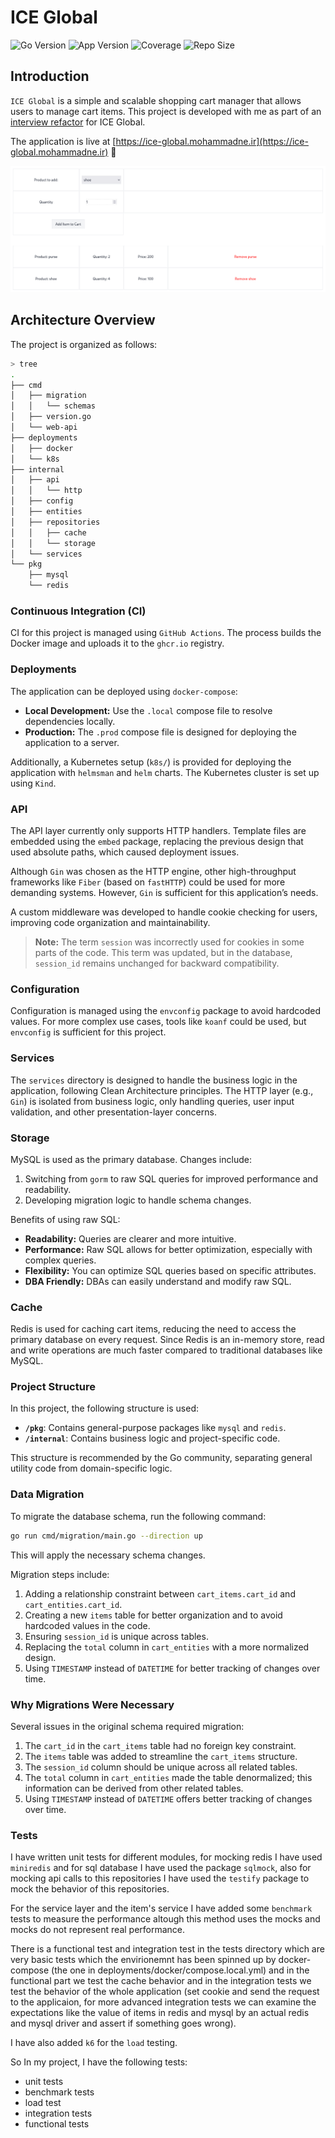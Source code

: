 
# ICE Global

![Go Version](https://img.shields.io/badge/Golang-1.23-66ADD8?style=for-the-badge&logo=go)
![App Version](https://img.shields.io/github/v/tag/mohammadne/ice-global?sort=semver&style=for-the-badge&logo=github)
![Coverage](https://img.shields.io/codecov/c/github/mohammadne/ice-global?logo=codecov&style=for-the-badge)
![Repo Size](https://img.shields.io/github/repo-size/mohammadne/ice-global?logo=github&style=for-the-badge)

## Introduction

`ICE Global` is a simple and scalable shopping cart manager that allows users to manage cart items. This project is developed with me as part of an [interview refactor](https://git.ice.global/packages/golang-interview-refactor) for ICE Global.

The application is live at [https://ice-global.mohammadne.ir](https://ice-global.mohammadne.ir) 🚀

![Shopping Cart Manager](assets/application.png)

## Architecture Overview

The project is organized as follows:

```bash
> tree
.
├── cmd
│   ├── migration
│   │   └── schemas
│   ├── version.go
│   └── web-api
├── deployments
│   ├── docker
│   └── k8s
├── internal
│   ├── api
│   │   └── http
│   ├── config
│   ├── entities
│   ├── repositories
│   │   ├── cache
│   │   └── storage
│   └── services
└── pkg
    ├── mysql
    └── redis
```

### Continuous Integration (CI)

CI for this project is managed using `GitHub Actions`. The process builds the Docker image and uploads it to the `ghcr.io` registry.

### Deployments

The application can be deployed using `docker-compose`:

- **Local Development:** Use the `.local` compose file to resolve dependencies locally.
- **Production:** The `.prod` compose file is designed for deploying the application to a server.

Additionally, a Kubernetes setup (`k8s/`) is provided for deploying the application with `helmsman` and `helm` charts. The Kubernetes cluster is set up using `Kind`.

### API

The API layer currently only supports HTTP handlers. Template files are embedded using the `embed` package, replacing the previous design that used absolute paths, which caused deployment issues.

Although `Gin` was chosen as the HTTP engine, other high-throughput frameworks like `Fiber` (based on `fastHTTP`) could be used for more demanding systems. However, `Gin` is sufficient for this application’s needs.

A custom middleware was developed to handle cookie checking for users, improving code organization and maintainability.

> **Note:** The term `session` was incorrectly used for cookies in some parts of the code. This term was updated, but in the database, `session_id` remains unchanged for backward compatibility.

### Configuration

Configuration is managed using the `envconfig` package to avoid hardcoded values. For more complex use cases, tools like `koanf` could be used, but `envconfig` is sufficient for this project.

### Services

The `services` directory is designed to handle the business logic in the application, following Clean Architecture principles. The HTTP layer (e.g., `Gin`) is isolated from business logic, only handling queries, user input validation, and other presentation-layer concerns.

### Storage

MySQL is used as the primary database. Changes include:

1. Switching from `gorm` to raw SQL queries for improved performance and readability.
2. Developing migration logic to handle schema changes.

Benefits of using raw SQL:

- **Readability:** Queries are clearer and more intuitive.
- **Performance:** Raw SQL allows for better optimization, especially with complex queries.
- **Flexibility:** You can optimize SQL queries based on specific attributes.
- **DBA Friendly:** DBAs can easily understand and modify raw SQL.

### Cache

Redis is used for caching cart items, reducing the need to access the primary database on every request. Since Redis is an in-memory store, read and write operations are much faster compared to traditional databases like MySQL.

### Project Structure

In this project, the following structure is used:

- **`/pkg`**: Contains general-purpose packages like `mysql` and `redis`.
- **`/internal`**: Contains business logic and project-specific code.

This structure is recommended by the Go community, separating general utility code from domain-specific logic.

### Data Migration

To migrate the database schema, run the following command:

```sh
go run cmd/migration/main.go --direction up
```

This will apply the necessary schema changes.

Migration steps include:

1. Adding a relationship constraint between `cart_items.cart_id` and `cart_entities.cart_id`.
2. Creating a new `items` table for better organization and to avoid hardcoded values in the code.
3. Ensuring `session_id` is unique across tables.
4. Replacing the `total` column in `cart_entities` with a more normalized design.
5. Using `TIMESTAMP` instead of `DATETIME` for better tracking of changes over time.

### Why Migrations Were Necessary

Several issues in the original schema required migration:

1. The `cart_id` in the `cart_items` table had no foreign key constraint.
2. The `items` table was added to streamline the `cart_items` structure.
3. The `session_id` column should be unique across all related tables.
4. The `total` column in `cart_entities` made the table denormalized; this information can be derived from other related tables.
5. Using `TIMESTAMP` instead of `DATETIME` offers better tracking of changes over time.

### Tests

I have written unit tests for different modules, for mocking redis I have used `miniredis` and for sql database I have used the package `sqlmock`, also for mocking api calls to this repositories I have used the `testify` package to mock the behavior of this repositories.

For the service layer and the item's service I have added some `benchmark` tests to measure the performance altough this method uses the mocks and mocks do not represent real performance.

There is a functional test and integration test in the tests directory which are very basic tests which the envirionemnt has been spinned up by docker-compose (the one in deployments/docker/compose.local.yml) and in the functional part we test the cache behavior and in the integration tests we test the behavior of the whole application (set cookie and send the request to the applicaion, for more advanced integration tests we can examine the expectations like the value of items in redis and mysql by an actual redis and mysql driver and assert if something goes wrong).

I have also added `k6` for the `load` testing.

So In my project, I have the following tests:

- unit tests
- benchmark tests
- load test
- integration tests
- functional tests
